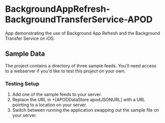 # BackgroundAppRefresh-BackgroundTransferService-APOD

App demonstrating the use of Background App Refresh and the Background Transfer Service on iOS.

## Sample Data

The project contains a directory of three sample feeds. You'll need access to a webserver if you'd like to test this project on your own. 

### Testing Setup

1. Add one of the sample feeds to your server.
2. Replace the URL in +[APODDataStore apodJSONURL] with a URL pointing to a location on your server.
3. Switch between running the application swapping out the sample file on your server.


